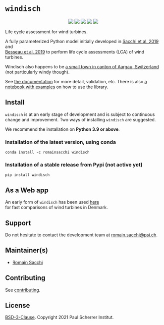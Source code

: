# ``windisch``

<p align="center">
  <a href="https://badge.fury.io/py/windisch" target="_blank"><img src="https://badge.fury.io/py/windisch.svg"></a>
  <a href="https://github.com/romainsacchi/windisch" target="_blank"><img src="https://github.com/romainsacchi/windisch/actions/workflows/main.yml/badge.svg?branch=master"></a>
  <a href="https://ci.appveyor.com/project/romainsacchi/windisch" target="_blank"><img src="https://ci.appveyor.com/api/projects/status/github/romainsacchi/windisch?svg=true"></a>
  <a href="https://coveralls.io/github/romainsacchi/windisch" target="_blank"><img src="https://coveralls.io/repos/github/romainsacchi/windisch/badge.svg"></a>
  <a href="https://windisch.readthedocs.io/en/latest/" target="_blank"><img src="https://readthedocs.org/projects/windisch/badge/?version=latest"></a>
 </p>

Life cycle assessment for wind turbines.

A fully parameterized Python model initially developed in [Sacchi et al. 2019](https://doi.org/10.1016/j.renene.2018.09.020) and  
[Besseau et al. 2019](https://doi.org/10.1016/j.rser.2019.03.030) to perform life cycle assessments (LCA) of wind turbines.

Windisch also happens to be [a small town in canton of Aargau, Switzerland](https://en.wikipedia.org/wiki/Windisch) (not particularly windy though).

See [the documentation](https://windisch.readthedocs.io/en/latest/index.html) for more detail, validation, etc.
There is also [a notebook with examples](https://github.com/romainsacchi/windisch/blob/main/examples/Examples.ipynb) on how to use the library.

## Install

``windisch`` is at an early stage of development and is subject to continuous change and improvement.
Two ways of installing ``windisch`` are suggested.

We recommend the installation on **Python 3.9 or above**.

### Installation of the latest version, using conda

    conda install -c romainsacchi windisch

### Installation of a stable release from Pypi (not active yet)

    pip install windisch

## As a Web app

An early form of ``windisch`` has been used [here](http://viewer.webservice-energy.org/lca-wind-dk/)  
for fast comparisons of wind turbines in Denmark.

## Support

Do not hesitate to contact the development team at [romain.sacchi@psi.ch](mailto:romain.sacchi@psi.ch).

## Maintainer(s)

* [Romain Sacchi](https://github.com/romainsacchi)

## Contributing

See [contributing](https://github.com/romainsacchi/windisch/blob/master/CONTRIBUTING.md).

## License

[BSD-3-Clause](https://github.com/romainsacchi/windisch/blob/master/LICENSE). Copyright 2021 Paul Scherrer Institut.
